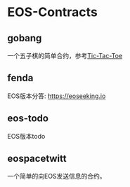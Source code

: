 # EOS-Contracts

## gobang

一个五子棋的简单合约，参考[Tic-Tac-Toe](https://github.com/EOSIO/eos/wiki/Tutorial-Tic-Tac-Toe)

## fenda

EOS版本分答: https://eoseeking.io

## eos-todo

EOS版本todo

## eospacetwitt

一个简单的向EOS发送信息的合约。
